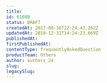 ```yaml
---
title: 
id: 61080
status: DRAFT
createdAt: 2017-08-16T22:24:43.262Z
updatedAt: 2019-12-31T14:24:23.669Z
publishedAt: 
firstPublishedAt: 
contentType: frequentlyAskedQuestion
productTeam: Others
author: authors_24
slug: 
legacySlug: 
---
```



